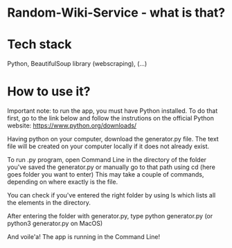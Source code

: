 # Random-Wiki-Service - what is that?


# Tech stack

Python, BeautifulSoup library (webscraping), (...)


# How to use it?

Important note: to run the app, you must have Python installed.
To do that first, go to the link below and follow the instrutions on the official Python website:
https://www.python.org/downloads/

Having python on your computer, download the generator.py file.
The text file will be created on your computer locally if it does not already exist.

To run .py program, open Command Line in the directory of the folder you've saved the generator.py or manually go to that path using
cd (here goes folder you want to enter)
This may take a couple of commands, depending on where exactly is the file.

You can check if you've entered the right folder by using
ls
which lists all the elements in the directory.

After entering the folder with generator.py, type
python generator.py (or python3 generator.py on MacOS)

And voile'a! The app is running in the Command Line!
